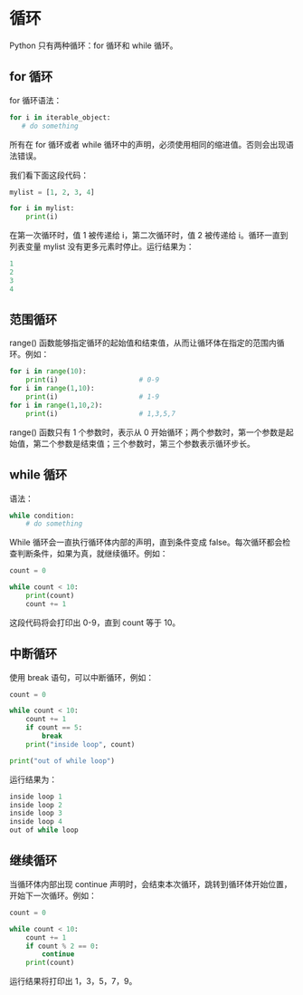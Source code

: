 # 循环

Python 只有两种循环：for 循环和 while 循环。

## for 循环

for 循环语法：

```python
for i in iterable_object:
   # do something
```

所有在 for 循环或者 while 循环中的声明，必须使用相同的缩进值。否则会出现语法错误。

我们看下面这段代码：

```python
mylist = [1, 2, 3, 4]

for i in mylist:
    print(i)
```

在第一次循环时，值 1 被传递给 i，第二次循环时，值 2 被传递给 i。循环一直到列表变量 mylist 没有更多元素时停止。运行结果为：

```python
1
2
3
4
```

## 范围循环

range() 函数能够指定循环的起始值和结束值，从而让循环体在指定的范围内循环。例如：

```python
for i in range(10):
    print(i)                    # 0-9
for i in range(1,10):
    print(i)                    # 1-9
for i in range(1,10,2):
    print(i)                    # 1,3,5,7
```

range() 函数只有 1 个参数时，表示从 0 开始循环；两个参数时，第一个参数是起始值，第二个参数是结束值；三个参数时，第三个参数表示循环步长。

## while 循环

语法：

```python
while condition:
    # do something
```

While 循环会一直执行循环体内部的声明，直到条件变成 false。每次循环都会检查判断条件，如果为真，就继续循环。例如：

```python
count = 0

while count < 10:
    print(count)
    count += 1
```

这段代码将会打印出 0-9，直到 count 等于 10。

## 中断循环

使用 break 语句，可以中断循环，例如：

```python
count = 0

while count < 10:
    count += 1
    if count == 5:
        break
    print("inside loop", count)

print("out of while loop")
```

运行结果为：

```python
inside loop 1
inside loop 2
inside loop 3
inside loop 4
out of while loop
```

## 继续循环

当循环体内部出现 continue 声明时，会结束本次循环，跳转到循环体开始位置，开始下一次循环。例如：

```python
count = 0

while count < 10:
    count += 1
    if count % 2 == 0:
        continue
    print(count)
```

运行结果将打印出 1，3，5，7，9。
